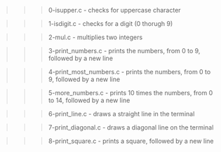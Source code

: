 >>> 0-isupper.c
	- checks for uppercase character

>>> 1-isdigit.c
	- checks for a digit (0 thorugh 9)

>>> 2-mul.c
	- multiplies two integers

>>> 3-print_numbers.c
	- prints the numbers, from 0 to 9, followed by a new line

>>> 4-print_most_numbers.c
	- prints the numbers, from 0 to 9, followed by a new line

>>> 5-more_numbers.c
	- prints 10 times the numbers, from 0 to 14, followed by a new line

>>> 6-print_line.c
	- draws a straight line in the terminal

>>> 7-print_diagonal.c
	- draws a diagonal line on the terminal

>>> 8-print_square.c
	- prints a square, followed by a new line
